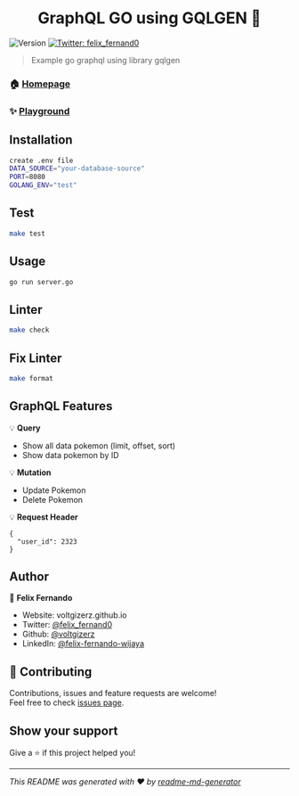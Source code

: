 <h1 align="center">GraphQL GO using GQLGEN 👋</h1>
<p>
  <img alt="Version" src="https://img.shields.io/badge/version-0.0.1-blue.svg?cacheSeconds=2592000" />
  <a href="https://twitter.com/felix\_fernand0" target="_blank">
    <img alt="Twitter: felix_fernand0" src="https://img.shields.io/twitter/follow/felix_fernand0.svg?style=social" />
  </a>
</p>

> Example go graphql using library gqlgen

### 🏠 [Homepage](https://graphql-poke.herokuapp.com/)

### ✨ [Playground](https://graphql-poke.herokuapp.com/)

## Installation

```sh
create .env file
DATA_SOURCE="your-database-source"
PORT=8080
GOLANG_ENV="test"
```

## Test

```sh
make test
```

## Usage

```sh
go run server.go
```

## Linter

```sh
make check
```

## Fix Linter

```sh
make format
```

## GraphQL Features

💡 **Query**

* Show all data pokemon (limit, offset, sort)
* Show data pokemon by ID

💡 **Mutation**

* Update Pokemon
* Delete Pokemon

💡 **Request Header**

```
{
  "user_id": 2323
}
```

## Author

👤 **Felix Fernando**

* Website: voltgizerz.github.io
* Twitter: [@felix_fernand0](https://twitter.com/felix_fernand0)
* Github: [@voltgizerz](https://github.com/voltgizerz)
* LinkedIn: [@felix-fernando-wijaya](https://linkedin.com/in/felix-fernando-wijaya)

## 🤝 Contributing

Contributions, issues and feature requests are welcome!<br />Feel free to check [issues page](https://github.com/voltgizerz/go-graphql/issues). 

## Show your support

Give a ⭐️ if this project helped you!

***
_This README was generated with ❤️ by [readme-md-generator](https://github.com/kefranabg/readme-md-generator)_